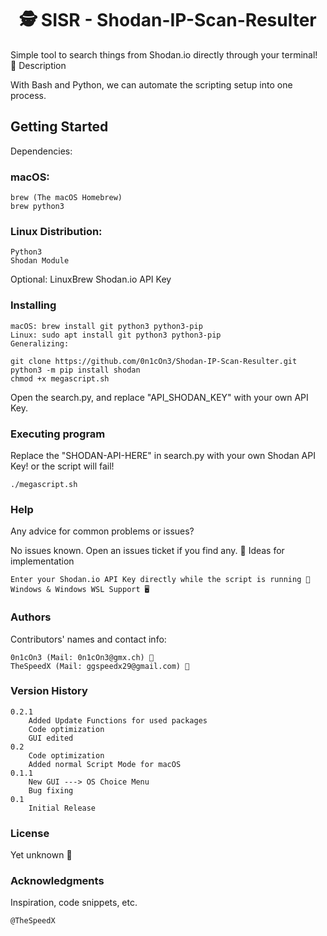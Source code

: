 <h1 align="center">🕵️  SISR - Shodan-IP-Scan-Resulter</h1>

Simple tool to search things from Shodan.io directly through your terminal! 🐍
Description

With Bash and Python, we can automate the scripting setup into one process.

## Getting Started
Dependencies:

### macOS:

    brew (The macOS Homebrew)
    brew python3

### Linux Distribution:

    Python3
    Shodan Module

Optional: 
LinuxBrew
Shodan.io API Key


### Installing

    macOS: brew install git python3 python3-pip
    Linux: sudo apt install git python3 python3-pip
    Generalizing:

    git clone https://github.com/0n1cOn3/Shodan-IP-Scan-Resulter.git
    python3 -m pip install shodan
    chmod +x megascript.sh

Open the search.py, and replace "API_SHODAN_KEY" with your own API Key.
### Executing program

Replace the "SHODAN-API-HERE" in search.py with your own Shodan API Key! or the script will fail!

    ./megascript.sh

### Help

Any advice for common problems or issues?

No issues known. Open an issues ticket if you find any. 🚨
Ideas for implementation

    Enter your Shodan.io API Key directly while the script is running 🚀
    Windows & Windows WSL Support 🖥️

### Authors

Contributors' names and contact info:

    0n1cOn3 (Mail: 0n1cOn3@gmx.ch) 👤
    TheSpeedX (Mail: ggspeedx29@gmail.com) 👤

### Version History

    0.2.1
        Added Update Functions for used packages
        Code optimization
        GUI edited
    0.2
        Code optimization
        Added normal Script Mode for macOS
    0.1.1
        New GUI ---> OS Choice Menu
        Bug fixing
    0.1
        Initial Release

### License

Yet unknown 🤔

### Acknowledgments

Inspiration, code snippets, etc.

    @TheSpeedX
